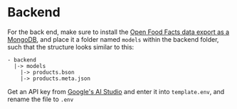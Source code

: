 # Backend
For the back end, make sure to install the [Open Food Facts data export as a MongoDB](https://world.openfoodfacts.org/data), and place it a folder named `models` within the backend folder, such that the structure looks similar to this:
```
- backend 
  |-> models
    |-> products.bson
    |-> products.meta.json
```

Get an API key from [Google's AI Studio](https://aistudio.google.com/app/apikey) and enter it into `template.env`, and rename the file to `.env`